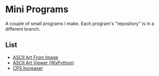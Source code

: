 # Mini Programs

A couple of small programs I make. Each program's "repository" is in a different branch.

## List

- [ASCII Art From Image](https://github.com/LQR471814/MiniPrograms/tree/ASCII-Art-From-Image)
- [ASCII Art Viewer (WxPython)](https://github.com/LQR471814/MiniPrograms/tree/ASCII-Art-Viewer)
- [CPS Increaser](https://github.com/LQR471814/MiniPrograms/tree/CPS-Increase)
